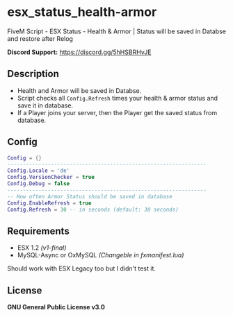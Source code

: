 # esx_status_health-armor
FiveM Script - ESX Status - Health & Armor | Status will be saved in Databse and restore after Relog

**Discord Support:** https://discord.gg/5hHSBRHvJE

## Description
* Health and Armor will be saved in Databse.
* Script checks all `Config.Refresh` times your health & armor status and save it in database.
* If a Player joins your server, then the Player get the saved status from database.

## Config
```lua
Config = {}
----------------------------------------------------------------
Config.Locale = 'de'
Config.VersionChecker = true
Config.Debug = false
----------------------------------------------------------------
-- How often Armor Status should be saved in database
Config.EnableRefresh = true
Config.Refresh = 30 -- in seconds (default: 30 seconds)
```
## Requirements
* ESX 1.2 *(v1-final)*
* MySQL-Async or OxMySQL *(Changeble in fxmanifest.lua)*

Should work with ESX Legacy too but I didn't test it.

## License
**GNU General Public License v3.0**
